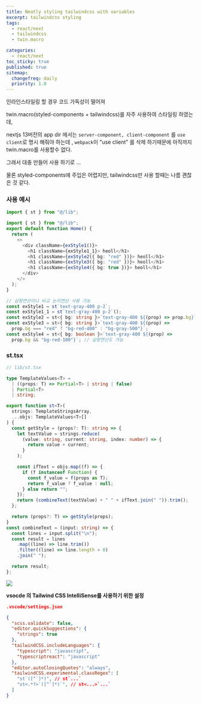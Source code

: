 ```yaml
---
title: Neatly styling tailwindcss with variables
excerpt: tailwindcss styling
tags:
  - react/next
  - tailwindcss
  - twin.macro

categories:
  - react/next
toc_sticky: true
published: true
sitemap:
  changefreq: daily
  priority: 1.0
---
```


인라인스타일링 할 경우 코드 가독성이 떨어져

twin.macro(styled-components + tailwindcss)를 자주 사용하여 스타일링 하였는데,

nextjs 13버전의 app dir 에서는 `server-component, client-component` 를 `use client`로 명시 해줘야 하는데 , `webpack`이 "use client" 를 삭제 하기때문에 아직까지 twin.macro를 사용할수 없다.

그래서 대충 만들어 사용 하기로 ...

물론 styled-components에 주입은 어렵지만, tailwindcss만 사용 할때는 나름 괜찮은 것 같다.

### 사용 예시

```ts
import { st } from "@/lib";

import { st } from "@/lib";
export default function Home() {
  return (
    <>
      <div className={exStyle1()}>
        <h1 className={exStyle1_1}> heoll</h1>
        <h1 className={exStyle2({ bg: "red" })}> heoll</h1>
        <h1 className={exStyle3({ bg: "red" })}> heoll</h1>
        <h1 className={exStyle4({ bg: true })}> heoll</h1>
      </div>
    </>
  );
}

// 삼항연산이나 비교 논리연산 사용 가능
const exStyle1 = st`text-gray-400 p-2`;
const exStyle1_1 = st`text-gray-400 p-2`();
const exStyle2 = st<{ bg: string }>`text-gray-400 ${(prop) => prop.bg}`; // or => ${(prop)prop.bg && 'bg-gray-100'}
const exStyle3 = st<{ bg: string }>`text-gray-400 ${(prop) =>
  prop.bg === "red" ? "bg-red-400" : "bg-gray-500"}`;
const exStyle4 = st<{ bg: boolean }>`text-gray-400 ${(prop) =>
  prop.bg && "bg-red-100"}`; // 삼항연산도 가능
```

### st.tsx

```ts
// lib/st.tsx

type TemplateValues<T> =
  | ((props: T) => Partial<T> | string | false)
  | Partial<T>
  | string;

export function st<T>(
  strings: TemplateStringsArray,
  ...objs: TemplateValues<T>[]
) {
  const getStyle = (props?: T): string => {
    let textValue = strings.reduce(
      (value: string, current: string, index: number) => {
        return value + current;
      }
    );

    const ifText = objs.map((f) => {
      if (f instanceof Function) {
        const f_value = f(props as T);
        return f_value ? f_value : null;
      } else return "";
    });
    return (combineText(textValue) + " " + ifText.join(" ")).trim();
  };

  return (props?: T) => getStyle(props);
}
const combineText = (input: string) => {
  const lines = input.split("\n");
  const result = lines
    .map((line) => line.trim())
    .filter((line) => line.length > 0)
    .join(" ");

  return result;
};
```

![](https://raw.githubusercontent.com/bradlc/vscode-tailwindcss/master/packages/vscode-tailwindcss/.github/banner.png)

**vsocde 의 Tailwind CSS IntelliSense를 사용하기 위한 설정**

```json
.vscode/settings.json

{
  "scss.validate": false,
  "editor.quickSuggestions": {
    "strings": true
  },
  "tailwindCSS.includeLanguages": {
    "typescript": "javascript",
    "typescriptreact": "javascript"
  },
  "editor.autoClosingQuotes": "always",
  "tailwindCSS.experimental.classRegex": [
    "st`([^`]*)", // st`...`
    "st<.*?>`([^`]*)`", // st<...>`...`
  ]
}

```

```

```
